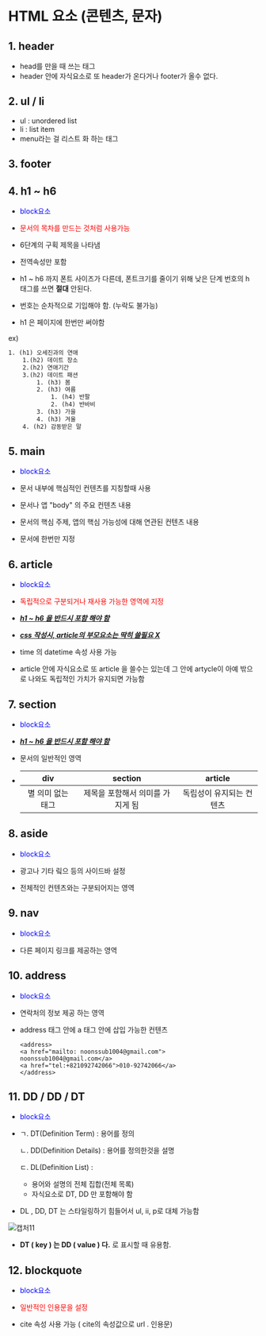 # HTML 요소 (콘텐츠, 문자)

## 1. header

- head를 만을 때 쓰는 태그
- header 안에 자식요소로 또 header가 온다거나 footer가 올수 없다.

## 2. ul  / li

- ul : unordered list
- li : list item
- menu라는 걸 리스트 화 하는 태그

## 3. footer

## 4. h1 ~ h6

- <p style=color:blue>block요소</p>

- <p style="color:red">문서의 목차를 만드는 것처럼 사용가능</p> 

- 6단계의 구획 제목을 나타냄

- 전역속성만 포함 

- h1 ~ h6 까지 폰트 사이즈가 다른데, 폰트크기를 줄이기 위해 낮은 단계 번호의 h 태그를 쓰면 **절대** 안된다.

- 번호는 순차적으로 기입해야 함. (누락도 불가능)

- h1 은 페이지에 한번만 써야함

ex)

``` tex
1. (h1) 오세진과의 연애
	1.(h2) 데이트 장소
	2.(h2) 연애기간
	3.(h2) 데이트 패션
        1. (h3) 봄
        2. (h3) 여름
        	1. (h4) 반팔
        	2. (h4) 반바비
        3. (h3) 가을
        4. (h3) 겨울
    4. (h2) 감동받은 말
```

## 5. main

- <p style="color:blue">block요소</p>

- 문서 내부에 핵심적인 컨텐츠를 지칭할때 사용

- 문서나 앱 "body" 의 주요 컨텐츠 내용

- 문서의 핵심 주제, 앱의 핵심 가능성에 대해 연관된 컨텐츠 내용

- 문서에 한번만 지정

## 6. article

- <p style="color:blue">block요소</p>

- <p style="color:red">독립적으로 구분되거나 재사용 가능한 영역에 지정</p>

-  ***<u>h1 ~ h6 을 반드시 포함 해야 함</u>***

- ***<u>css 작성시, article의 부모요소는 딱히 쓸필요 X</u>***

- time 의 datetime 속성 사용 가능

- article 안에 자식요소로 또 article 을 쓸수는 있는데 그 안에 artycle이 아예 밖으로 나와도 독립적인 가치가 유지되면 가능함

## 7. section

- <p style="color:blue">block요소</p>

- ***<u>h1 ~ h6 을 반드시 포함 해야 함</u>***

- 문서의 일반적인 영역

- |        div        |             section              |         article          |
  | :---------------: | :------------------------------: | :----------------------: |
  | 별 의미 없는 태그 | 제목을 포함해서 의미를 가지게 됨 | 독립성이 유지되는 컨텐츠 |

## 8. aside

- <p style="color:blue">block요소</p>

- 광고나 기타 맄으 등의 사이드바 설정
- 전체적인 컨텐츠와는 구분되어지는 영역

## 9. nav

- <p style="color:blue">block요소</p>

- 다른 페이지 링크를 제공하는 영역

## 10. address

- <p style="color:blue">block요소</p>

- 연락처의 정보 제공 하는 영역

- address  태그 안에 a 태그 안에 삽입 가능한 컨텐츠

  ``` 컨텐츠
  <address>
  <a href="mailto: noonssub1004@gmail.com">
  noonssub1004@gmail.com</a>
  <a href="tel:+821092742066">010-92742066</a>
  </address>
  ```

## 11. DD / DD / DT

- <p style="color:blue">block요소</p>

- ㄱ. DT(Definition Term) : 용어를 정의

  ㄴ. DD(Definition Details) : 용어를 정의한것을 설명

  ㄷ. DL(Definition List) :  

  - 용어와 설명의 전체 집합(전체 목록)
  - 자식요소로 DT, DD 만 포함해야 함

- DL , DD, DT 는 스타일링하기 힘들어서 ul, ii, p로 대체 가능함

![캡처11](https://user-images.githubusercontent.com/62126380/77844098-78b49380-71de-11ea-9332-bd2cdf4dfd6f.PNG)

- **DT ( key ) 는 DD ( value ) 다.** 로 표시할 때 유용함.

## 12. blockquote

- <p style="color:blue">block요소</p>

- <p style="color:red">일반적인 인용문을 설정</p>

- cite 속성 사용 가능 ( cite의 속성값으로 url . 인용문)

